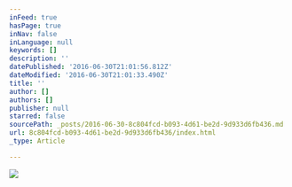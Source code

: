 ```yaml
---
inFeed: true
hasPage: true
inNav: false
inLanguage: null
keywords: []
description: ''
datePublished: '2016-06-30T21:01:56.812Z'
dateModified: '2016-06-30T21:01:33.490Z'
title: ''
author: []
authors: []
publisher: null
starred: false
sourcePath: _posts/2016-06-30-8c804fcd-b093-4d61-be2d-9d933d6fb436.md
url: 8c804fcd-b093-4d61-be2d-9d933d6fb436/index.html
_type: Article

---
```

![](https://the-grid-user-content.s3-us-west-2.amazonaws.com/31c1548d-1f8e-40fa-b996-cc58a7eb0ce4.jpg)